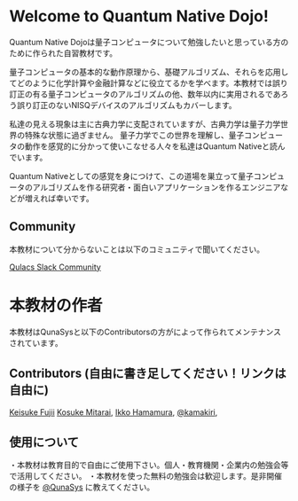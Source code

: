 # Welcome to Quantum Native Dojo!

Quantum Native Dojoは量子コンピュータについて勉強したいと思っている方のために作られた自習教材です。


量子コンピュータの基本的な動作原理から、基礎アルゴリズム、それらを応用してどのように化学計算や金融計算などに役立てるかを学べます。本教材では誤り訂正の有る量子コンピュータのアルゴリズムの他、数年以内に実用されるであろう誤り訂正のないNISQデバイスのアルゴリズムもカバーします。

私達の見える現象は主に古典力学に支配されていますが、古典力学は量子力学世界の特殊な状態に過ぎません。
量子力学でこの世界を理解し、量子コンピュータの動作を感覚的に分かって使いこなせる人々を私達はQuantum Nativeと読んでいます。

Quantum Nativeとしての感覚を身につけて、この道場を巣立って量子コンピュータのアルゴリズムを作る研究者・面白いアプリケーションを作るエンジニアなどが増えれば幸いです。

## Community
本教材について分からないことは以下のコミュニティで聞いてください。

[Qulacs Slack Community](https://join.slack.com/t/qulacs/shared_invite/enQtNDY3Njc1NjU5MDE1LTY4MTNlNDQzYjA1ZGUzZGFiNDQ1MzE2Yjg4ZmM4YjUyNGM0NmNmMjA5NmI2YWFlZDk2ODE1OTUzZTE5YjRmZWU)

# 本教材の作者
本教材はQunaSysと以下のContributorsの方がによって作られてメンテナンスされています。

## Contributors (自由に書き足してください！リンクは自由に)
[Keisuke Fujii](http://quantphys.org/wp/keisukefujii/)
[Kosuke Mitarai](https://scholar.google.com/citations?user=TfsGcnMAAAAJ),
[Ikko Hamamura](https://twitter.com/ikkoham),
[@kamakiri](https://twitter.com/kamakiri_ys),

## 使用について
・本教材は教育目的で自由にご使用下さい。個人・教育機関・企業内の勉強会等で活用してください。
・本教材を使った無料の勉強会は歓迎します。是非開催の様子を [@QunaSys](https://twitter.com/QunaSys)  に教えてください。
